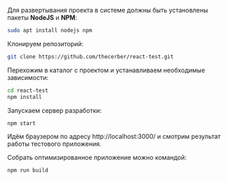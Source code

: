 Для развертывания проекта в системе должны быть установлены пакеты **NodeJS** и **NPM**:

```bash
sudo apt install nodejs npm
```

Клонируем репозиторий:

```bash
git clone https://github.com/thecerber/react-test.git
```

Перехожим в каталог с проектом и устанавливаем необходимые зависимости:

```bash
cd react-test
npm install
```

Запускаем сервер разработки:

```bash
npm start
```

Идём браузером по адресу http://localhost:3000/
и смотрим результат работы тестового приложения.

Собрать оптимизированное приложение можно командой:

```bash
npm run build
```
